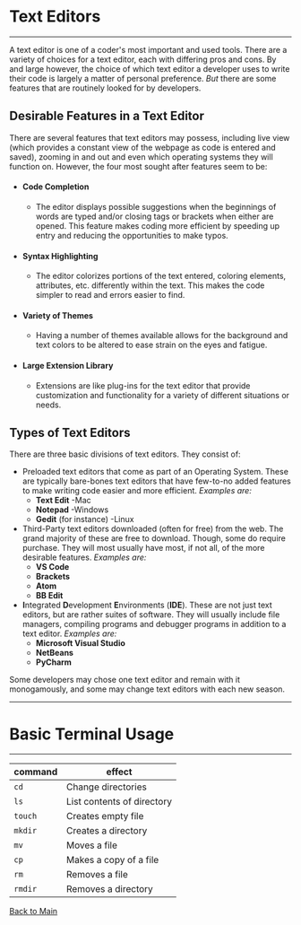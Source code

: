 # Text Editors
---
A text editor is one of a coder's most important and used tools. There are a variety of choices for a text editor, each with differing pros and cons. By and large however, the choice of which text editor a developer uses to write their code is largely a matter of personal preference. *But* there are some features that are routinely looked for by developers.

## Desirable Features in a Text Editor

There are several features that text editors may possess, including live view (which provides a constant view of the webpage as code is entered and saved), zooming in and out and even which operating systems they will function on. However, the four most sought after features seem to be:

- #### Code Completion
  - The editor displays possible suggestions when the beginnings of words are typed and/or closing tags or brackets when either are opened. This feature makes coding more efficient by speeding up entry and reducing the opportunities to make typos.
- #### Syntax Highlighting
  - The editor colorizes portions of the text entered, coloring elements, attributes, etc. differently within the text. This makes the code simpler to read and errors easier to find.
- #### Variety of Themes
  - Having a number of themes available allows for the background and text colors to be altered to ease strain on the eyes and fatigue.
- #### Large Extension Library
  - Extensions are like plug-ins for the text editor that provide customization and functionality for a variety of different situations or needs.

## Types of Text Editors

There are three basic divisions of text editors. They consist of:

- Preloaded text editors that come as part of an Operating System. These are typically bare-bones text editors that have few-to-no added features to make writing code easier and more efficient. *Examples are:* 
  - **Text Edit** -Mac
  - **Notepad** -Windows
  - **Gedit** (for instance) -Linux
- Third-Party text editors downloaded (often for free) from the web. The grand majority of these are free to download. Though, some do require purchase. They will most usually have most, if not all, of the more desirable features. *Examples are:*
  - **VS Code**
  - **Brackets**
  - **Atom**
  - **BB Edit**
- **I**ntegrated **D**evelopment **E**nvironments (**IDE**). These are not just text editors, but are rather suites of software. They will usually include file managers, compiling programs and debugger programs in addition to a text editor. *Examples are:*
  - **Microsoft Visual Studio**
  - **NetBeans**
  - **PyCharm**

Some developers may chose one text editor and remain with it monogamously, and some may change text editors with each new season.

---
# Basic Terminal Usage
---

| **command** | **effect** |
| --- | --- |
| `cd` | Change directories |
| `ls` | List contents of directory |
| `touch` | Creates empty file |
| `mkdir` | Creates a directory |
| `mv` | Moves a file |
| `cp` | Makes a copy of a file |
| `rm` | Removes a file |
| `rmdir` | Removes a directory |


[Back to Main](README.md)
